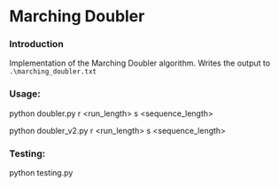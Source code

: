 # Marching Doubler

### Introduction
Implementation of the Marching Doubler algorithm. Writes the output to `.\marching_doubler.txt`

### Usage:
python doubler.py r <run_length> s <sequence_length>

python doubler_v2.py r <run_length> s <sequence_length>

### Testing:
python testing.py
